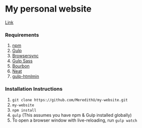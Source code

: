 # My personal website

[Link](http://meredithunderell.com)

### Requirements

1. [npm](https://www.npmjs.com/)
2. [Gulp](http://gulpjs.com/)
3. [Browsersync](https://www.browsersync.io/docs/gulp/)
4. [Gulp Sass](https://www.npmjs.com/package/gulp-sass)
5. [Bourbon](http://bourbon.io/)
6. [Neat](http://neat.bourbon.io/)
7. [gulp-htmlmin](https://github.com/jonschlinkert/gulp-htmlmin)

### Installation Instructions

1. ``git clone https://github.com/MeredithU/my-website.git``
2. ``my-website``
3. ``npm install``
4. ``gulp`` (This assumes you have npm & Gulp installed globally)
5. To open a browser window with live-reloading, run ``gulp watch``